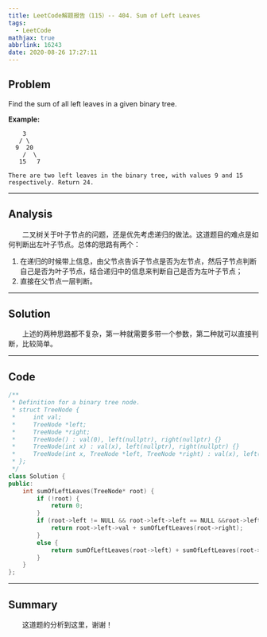 ```yaml
---
title: LeetCode解题报告（115）-- 404. Sum of Left Leaves
tags:
  - LeetCode
mathjax: true
abbrlink: 16243
date: 2020-08-26 17:27:11
---
```


## Problem

Find the sum of all left leaves in a given binary tree.

<!-- more -->

**Example:**

```
    3
   / \
  9  20
    /  \
   15   7

There are two left leaves in the binary tree, with values 9 and 15 respectively. Return 24.
```

------

## Analysis

&emsp;&emsp;二叉树关于叶子节点的问题，还是优先考虑递归的做法。这道题目的难点是如何判断出左叶子节点。总体的思路有两个：

1. 在递归的时候带上信息，由父节点告诉子节点是否为左节点，然后子节点判断自己是否为叶子节点，结合递归中的信息来判断自己是否为左叶子节点；
2. 直接在父节点一层判断。

------

## Solution

&emsp;&emsp;上述的两种思路都不复杂，第一种就需要多带一个参数，第二种就可以直接判断，比较简单。

------

## Code

```c++
/**
 * Definition for a binary tree node.
 * struct TreeNode {
 *     int val;
 *     TreeNode *left;
 *     TreeNode *right;
 *     TreeNode() : val(0), left(nullptr), right(nullptr) {}
 *     TreeNode(int x) : val(x), left(nullptr), right(nullptr) {}
 *     TreeNode(int x, TreeNode *left, TreeNode *right) : val(x), left(left), right(right) {}
 * };
 */
class Solution {
public:
    int sumOfLeftLeaves(TreeNode* root) {
        if (!root) {
            return 0;
        }
        if (root->left != NULL && root->left->left == NULL &&root->left->right == NULL) {
            return root->left->val + sumOfLeftLeaves(root->right);
        }
        else {
            return sumOfLeftLeaves(root->left) + sumOfLeftLeaves(root->right);
        }
    }
};
```

------

## Summary

&emsp;&emsp;这道题的分析到这里，谢谢！
